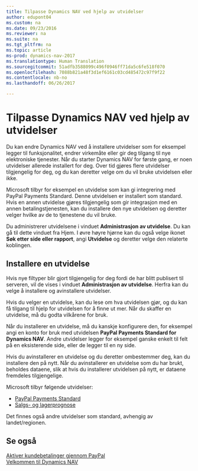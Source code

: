 ```yaml
---
title: Tilpasse Dynamics NAV ved hjelp av utvidelser
author: edupont04
ms.custom: na
ms.date: 09/23/2016
ms.reviewer: na
ms.suite: na
ms.tgt_pltfrm: na
ms.topic: article
ms-prod: dynamics-nav-2017
ms.translationtype: Human Translation
ms.sourcegitcommit: 51adfb3588099c496f0946ff71da5c6fe518f070
ms.openlocfilehash: 7088b821a48f3d1ef6161c03cd485472c97f9f22
ms.contentlocale: nb-no
ms.lasthandoff: 06/26/2017

---
```


# <a name="customizing-dynamics-nav-using-extensions"></a>Tilpasse Dynamics NAV ved hjelp av utvidelser
Du kan endre Dynamics NAV ved å installere utvidelser som for eksempel legger til funksjonalitet, endrer virkemåte eller gir deg tilgang til nye elektroniske tjenester.
Når du starter Dynamics NAV for første gang, er noen utvidelser allerede installert for deg. Over tid gjøres flere utvidelser tilgjengelig for deg, og du kan deretter velge om du vil bruke utvidelsen eller ikke.

Microsoft tilbyr for eksempel en utvidelse som kan gi integrering med PayPal Payments Standard. Denne utvidelsen er installert som standard.
Hvis en annen utvidelse gjøres tilgjengelig som gir integrasjon med en annen betalingstjenesten, kan du installere den nye utvidelsen og deretter velger hvilke av de to tjenestene du vil bruke.  

Du administrerer utvidelsene i vinduet **Administrasjon av utvidelse**. Du kan gå til dette vinduet fra Hjem. I øvre høyre hjørne kan du også velge ikonet **Søk etter side eller rapport**, angi **Utvidelse** og deretter velge den relaterte koblingen.   

## <a name="installing-an-extension"></a>Installere en utvidelse
Hvis nye filtyper blir gjort tilgjengelig for deg fordi de har blitt publisert til serveren, vil de vises i vinduet **Administrasjon av utvidelse**. Herfra kan du velge å installere og avinstallere utvidelser.  

Hvis du velger en utvidelse, kan du lese om hva utvidelsen gjør, og du kan få tilgang til hjelp for utvidelsen for å finne ut mer. Når du skaffer en utvidelse, må du godta vilkårene for bruk.  

Når du installerer en utvidelse, må du kanskje konfigurere den, for eksempel angi en konto for bruk med utvidelsen **PayPal Payments Standard for Dynamics NAV**.
Andre utvidelser legger for eksempel ganske enkelt til felt på en eksisterende side, eller de legger til en ny side.   

Hvis du avinstallerer en utvidelse og du deretter ombestemmer deg, kan du installere den på nytt. Når du avinstallerer en utvidelse som du har brukt, beholdes dataene, slik at hvis du installerer utvidelsen på nytt, er dataene fremdeles tilgjengelige.  

Microsoft tilbyr følgende utvidelser:  
- [PayPal Payments Standard](ui-extensions-paypal-payments-standard.md)  
- [Salgs- og lagerprognose](ui-extensions-sales-forecast.md)  

Det finnes også andre utvidelser som standard, avhengig av landet/regionen.

## <a name="see-also"></a>Se også  
[Aktiver kundebetalinger gjennom PayPal](sales-how-enable-customer-payments-paypal.md)  
[Velkommen til Dynamics NAV](across-get-started.md)  

